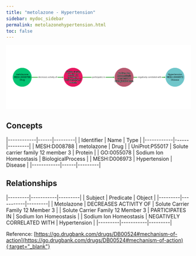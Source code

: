 ```yaml
---
title: "metolazone - Hypertension"
sidebar: mydoc_sidebar
permalink: metolazonehypertension.html
toc: false 
---
```


![Path Visualization](/images/metolazonehypertension.png)

## Concepts

|------------|------|---------|
| Identifier | Name | Type    |
|------------|------|---------|
| MESH:D008788 | metolazone | Drug |
| UniProt:P55017 | Solute carrier family 12 member 3 | Protein |
| GO:0055078 | Sodium Ion Homeostasis | BiologicalProcess |
| MESH:D006973 | Hypertension | Disease |
|------------|------|---------|

## Relationships

|---------|-----------|---------|
| Subject | Predicate | Object  |
|---------|-----------|---------|
| Metolazone | DECREASES ACTIVITY OF | Solute Carrier Family 12 Member 3 |
| Solute Carrier Family 12 Member 3 | PARTICIPATES IN | Sodium Ion Homeostasis |
| Sodium Ion Homeostasis | NEGATIVELY CORRELATED WITH | Hypertension |
|---------|-----------|---------|

Reference: [https://go.drugbank.com/drugs/DB00524#mechanism-of-action](https://go.drugbank.com/drugs/DB00524#mechanism-of-action){:target="_blank"}